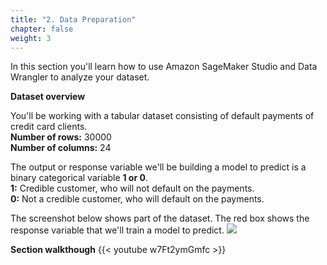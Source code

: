```yaml
---
title: "2. Data Preparation"
chapter: false
weight: 3
---
```


In this section you'll learn how to use Amazon SageMaker Studio and Data Wrangler to analyze your dataset.


**Dataset overview**

You'll be working with a tabular dataset consisting of default payments of credit card clients.
<br> **Number of rows:** 30000 <br> **Number of columns:** 24

The output or response variable we'll be building a model to predict is a binary categorical variable **1 or 0**. <br>
**1:** Credible customer, who will not default on the payments. <br>
**0:** Not a credible customer, who will default on the payments.

The screenshot below shows part of the dataset. The red box shows the response variable that we'll train a model to predict.
![](/images/dataset_csv.png)

**Section walkthough**
{{< youtube w7Ft2ymGmfc >}}
